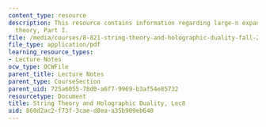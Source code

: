 ```yaml
---
content_type: resource
description: This resource contains information regarding large-n expansion as a string
  theory, Part I.
file: /media/courses/8-821-string-theory-and-holographic-duality-fall-2014/860d2ac2f73f3caed8eaa35b909eb640_MIT8_821S15_Lec8.pdf
file_type: application/pdf
learning_resource_types:
- Lecture Notes
ocw_type: OCWFile
parent_title: Lecture Notes
parent_type: CourseSection
parent_uid: 725a6055-78d0-a6f7-9969-b3af54e85732
resourcetype: Document
title: String Theory and Holographic Duality, Lec8
uid: 860d2ac2-f73f-3cae-d8ea-a35b909eb640
---
```

